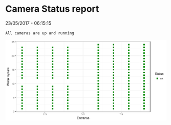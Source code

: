 Camera Status report
================
23/05/2017 - 06:15:15

    All cameras are up and running

![](camreport_files/figure-markdown_github/unnamed-chunk-2-1.png)
